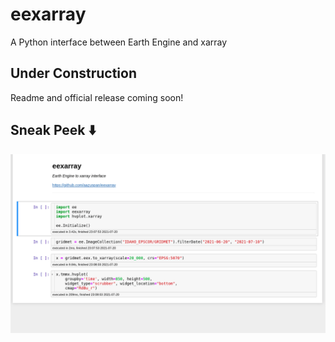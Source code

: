 # eexarray
A Python interface between Earth Engine and xarray

## Under Construction
Readme and official release coming soon!

## Sneak Peek ⬇️
![Teest](docs/_static/demo_001.gif)
